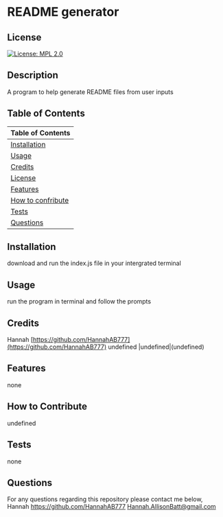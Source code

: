 # README generator

  ## License
  
  [![License: MPL 2.0](https://img.shields.io/badge/License-MPL_2.0-brightgreen.svg)](https://opensource.org/licenses/MPL-2.0)
  
  ## Description
  
  A program to help generate README files from user inputs
  
  ## Table of Contents
  | Table of Contents|
  | ----------- |
  |[Installation](#installation) |
  |[Usage](#usage)|
  |[Credits](#credits)|
  |[License](#license)|
  |[Features](#features)|
  |[How to confribute](#how-to-contribute)|
  |[Tests](#how-to-contribute)|
  |[Questions](#questions)|
   
  
  ## Installation
  
  download and run the index.js file in your intergrated terminal
  
  ## Usage

  run the program in terminal and follow the prompts
  
  ## Credits

  Hannah
  [https://github.com/HannahAB777](https://github.com/HannahAB777)
  undefined
  |undefined|(undefined)
  
  ## Features
  
  none

  ## How to Contribute

  undefined
    
  ## Tests

  none
    
  ## Questions

  For any questions regarding this repository please contact me below,
  Hannah
  https://github.com/HannahAB777
  Hannah.AllisonBatt@gmail.com
  